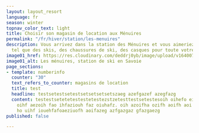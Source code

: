 ```yaml
---
layout: layout_resort
language: fr
season: winter
topnav_color_text: light
title: Choisir son magasin de location aux Ménuires
permalink: "/fr/hiver/station/les-menuires"
description: Vous arrivez dans la station des Ménuires et vous aimeriez louer du matériel
  tel que des skis, des chaussures de ski, des casques pour toute votre famille ?
image01_href: https://res.cloudinary.com/deddrj0yb/image/upload/v1640075420/website/resorts/les%20menuires/yann-allegre-dabLvaCrd1M-unsplash_xdjd2l.jpg
image01_alt: Les ménuires, station de ski en Savoie
page_sections:
- template: numberinfo
  counter: "30"
  text_refers_to_counter: magasins de location
  title: test
  headline: testsetestsetestsetsetsetsetszaeg azefgazef azegfazg
  content: testestsetetetestestetestezstzetesttestsetestesoih oihefo eihfezoifgzo
    oihf aezoih fao ihfaziouh faz oiuhafz. oih azoifha ozifh aoifh aoi oiuh fazeioafihu.
    ho uihf iouehfafoaeziuofh aoifazeg azfgazgaz gfazgaezg
published: false

---
```

